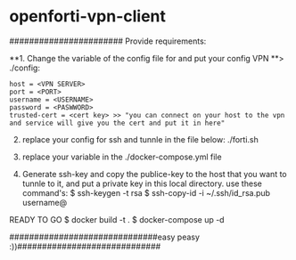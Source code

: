 # openforti-vpn-client
#######################
Provide requirements:

**1. Change the variable of the config file for and put your config VPN
**> ./config:
```
host = <VPN SERVER>
port = <PORT>
username = <USERNAME>
password = <PASWWORD>
trusted-cert = <cert key> >> "you can connect on your host to the vpn and service will give you the cert and put it in here"
```



2. replace your config for ssh and tunnle in the file below:
./forti.sh




3. replace your variable in the ./docker-compose.yml file




4. Generate ssh-key and copy the publice-key to the host that you want to tunnle to it, and put a private key in this local directory.
use these command's:
        $ ssh-keygen -t rsa
        $ ssh-copy-id -i ~/.ssh/id_rsa.pub username@<remote IP>



READY TO GO
$ docker build -t <image-name> .
$ docker-compose up -d

##############################easy peasy :))#############################
